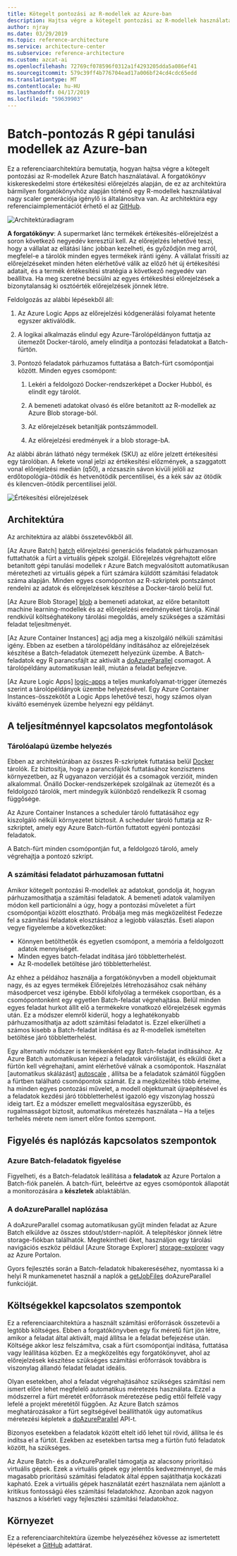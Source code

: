 ```yaml
---
title: Kötegelt pontozási az R-modellek az Azure-ban
description: Hajtsa végre a kötegelt pontozási az R-modellek használata az Azure Batch és a egy adatkészlet kiskereskedelmi store értékesítési előrejelzés alapján.
author: njray
ms.date: 03/29/2019
ms.topic: reference-architecture
ms.service: architecture-center
ms.subservice: reference-architecture
ms.custom: azcat-ai
ms.openlocfilehash: 72769cf078596f0312a1f4293205dda5a086ef41
ms.sourcegitcommit: 579c39ff4b776704ead17a006bf24cd4cdc65edd
ms.translationtype: MT
ms.contentlocale: hu-HU
ms.lasthandoff: 04/17/2019
ms.locfileid: "59639903"
---
```

# <a name="batch-scoring-of-r-machine-learning-models-on-azure"></a>Batch-pontozás R gépi tanulási modellek az Azure-ban

Ez a referenciaarchitektúra bemutatja, hogyan hajtsa végre a kötegelt pontozási az R-modellek Azure Batch használatával. A forgatókönyv kiskereskedelmi store értékesítési előrejelzés alapján, de ez az architektúra bármilyen forgatókönyvhöz alapján történő egy R-modellek használatával nagy scaler generációja igénylő is általánosítva van. Az architektúra egy referenciaimplementációt érhető el az [GitHub][github].

![Architektúradiagram][0]

**A forgatókönyv**: A supermarket lánc termékek értékesítés-előrejelzést a soron következő negyedév keresztül kell. Az előrejelzés lehetővé teszi, hogy a vállalat az ellátási lánc jobban kezelheti, és győződjön meg arról, megfelel-e a tárolók minden egyes termékek iránti igény. A vállalat frissíti az előrejelzéseket minden héten elérhetővé válik az előző hét új értékesítési adatait, és a termék értékesítési stratégia a következő negyedév van beállítva. Ha meg szeretné becsülni az egyes értékesítési előrejelzések a bizonytalanság ki osztóérték előrejelzések jönnek létre.

Feldolgozás az alábbi lépésekből áll:

1. Az Azure Logic Apps az előrejelzési kódgenerálási folyamat hetente egyszer aktiválódik.

1. A logikai alkalmazás elindul egy Azure-Tárolópéldányon futtatja az ütemezőt Docker-tároló, amely elindítja a pontozási feladatokat a Batch-fürtön.

1. Pontozó feladatok párhuzamos futtatása a Batch-fürt csomópontjai között. Minden egyes csomópont:

    1. Lekéri a feldolgozó Docker-rendszerképet a Docker Hubból, és elindít egy tárolót.

    1. A bemeneti adatokat olvasó és előre betanított az R-modellek az Azure Blob storage-ból.

    1. Az előrejelzések betanítják pontszámmodell.

    1. Az előrejelzési eredmények ír a blob storage-bA.

Az alábbi ábrán látható négy termékek (SKU) az előre jelzett értékesítési egy tárolóban. A fekete vonal jelzi az értékesítési előzmények, a szaggatott vonal előrejelzési medián (q50), a rózsaszín sávon kívüli jelöli az erdőtopológia-ötödik és hetvenötödik percentilisei, és a kék sáv az ötödik és kilencven-ötödik percentilisei jelöl.

![Értékesítési előrejelzések][1]

## <a name="architecture"></a>Architektúra

Az architektúra az alábbi összetevőkből áll.

[Az Azure Batch] [ batch] előrejelzési generációs feladatok párhuzamosan futtathatók a fürt a virtuális gépek szolgál. Előrejelzés végrehajtott előre betanított gépi tanulási modellek r Azure Batch megvalósított automatikusan méretezheti az virtuális gépek a fürt számára küldött számítási feladatok száma alapján. Minden egyes csomóponton az R-szkriptek pontszámot rendelni az adatok és előrejelzések készítése a Docker-tároló belül fut.

[Az Azure Blob Storage] [ blob] a bemeneti adatokat, az előre betanított machine learning-modellek és az előrejelzési eredményeket tárolja. Kínál rendkívül költséghatékony tárolási megoldás, amely szükséges a számítási feladat teljesítményét.

[Az Azure Container Instances] [ aci] adja meg a kiszolgáló nélküli számítási igény. Ebben az esetben a tárolópéldány indításához az előrejelzések készítése a Batch-feladatok ütemezett helyezünk üzembe. A Batch-feladatok egy R parancsfájlt az aktivált a [doAzureParallel][doAzureParallel] csomagot. A tárolópéldány automatikusan leáll, miután a feladat befejezve.

[Az Azure Logic Apps] [ logic-apps] a teljes munkafolyamat-trigger ütemezés szerint a tárolópéldányok üzembe helyezésével. Egy Azure Container Instances-összekötőt a Logic Apps lehetővé teszi, hogy számos olyan kiváltó események üzembe helyezni egy példányt.

## <a name="performance-considerations"></a>A teljesítménnyel kapcsolatos megfontolások

### <a name="containerized-deployment"></a>Tárolóalapú üzembe helyezés

Ebben az architektúrában az összes R-szkriptek futtatása belül [Docker](https://www.docker.com/) tárolók. Ez biztosítja, hogy a parancsfájlok futtatásához konzisztens környezetben, az R ugyanazon verzióját és a csomagok verzióit, minden alkalommal. Önálló Docker-rendszerképek szolgálnak az ütemezőt és a feldolgozó tárolók, mert mindegyik különböző rendelkezik R csomag függősége.

Az Azure Container Instances a scheduler tároló futtatásához egy kiszolgáló nélküli környezetet biztosít. A scheduler tároló futtatja az R-szkriptet, amely egy Azure Batch-fürtön futtatott egyéni pontozási feladatok.

A Batch-fürt minden csomópontján fut, a feldolgozó tároló, amely végrehajtja a pontozó szkript.

### <a name="parallelizing-the-workload"></a>A számítási feladatot párhuzamosan futtatni

Amikor kötegelt pontozási R-modellek az adatokat, gondolja át, hogyan párhuzamosíthatja a számítási feladatok. A bemeneti adatok valamilyen módon kell particionálni a úgy, hogy a pontozási műveletet a fürt csomópontjai között elosztható. Próbálja meg más megközelítést Fedezze fel a számítási feladatok elosztásához a legjobb választás. Eseti alapon vegye figyelembe a következőket:

- Könnyen betölthetők és egyetlen csomópont, a memória a feldolgozott adatok mennyiségét.
- Minden egyes batch-feladat indítása járó többletterhelést.
- Az R-modellek betöltése járó többletterhelést.

Az ehhez a példához használja a forgatókönyvben a modell objektumait nagy, és az egyes termékek Előrejelzés létrehozásához csak néhány másodpercet vesz igénybe. Ebből kifolyólag a termékek csoportban, és a csomópontonként egy egyetlen Batch-feladat végrehajtása. Belül minden egyes feladat hurkot állít elő a termékekre vonatkozó előrejelzések egymás után. Ez a módszer elemről kiderül, hogy a leghatékonyabb párhuzamosíthatja az adott számítási feladatot is. Ezzel elkerülheti a számos kisebb a Batch-feladat indítása és az R-modellek ismételten betöltése járó többletterhelést.

Egy alternatív módszer is termékenként egy Batch-feladat indításához. Az Azure Batch automatikusan képezi a feladatok várólistáját, és elküldi őket a fürtön kell végrehajtani, amint elérhetővé válnak a csomópontok. Használat [automatikus skálázást] [ autoscale] , állítsa be a feladatok számától függően a fürtben található csomópontok számát. Ez a megközelítés több értelme, ha minden egyes pontozási művelet, a modell objektumait újraépítésével és a feladatok kezdési járó többletterhelést igazoló egy viszonylag hosszú ideig tart. Ez a módszer emellett megvalósítása egyszerűbb, és rugalmasságot biztosít, automatikus méretezés használata – Ha a teljes terhelés mérete nem ismert előre fontos szempont.

## <a name="monitoring-and-logging-considerations"></a>Figyelés és naplózás kapcsolatos szempontok

### <a name="monitoring-azure-batch-jobs"></a>Azure Batch-feladatok figyelése

Figyelheti, és a Batch-feladatok leállítása a **feladatok** az Azure Portalon a Batch-fiók panelén. A batch-fürt, beleértve az egyes csomópontok állapotát a monitorozására a **készletek** ablaktáblán.

### <a name="logging-with-doazureparallel"></a>A doAzureParallel naplózása

A doAzureParallel csomag automatikusan gyűjt minden feladat az Azure Batch elküldve az összes stdout/stderr-naplóit. A telepítéskor jönnek létre storage-fiókban találhatók. Megtekintheti őket, használjon egy tárolási navigációs eszköz például [Azure Storage Explorer] [ storage-explorer] vagy az Azure Portalon.

Gyors fejlesztés során a Batch-feladatok hibakereséséhez, nyomtassa ki a helyi R munkamenetet használ a naplók a [getJobFiles][getJobFiles] doAzureParallel funkcióját.

## <a name="cost-considerations"></a>Költségekkel kapcsolatos szempontok

Ez a referenciaarchitektúra a használt számítási erőforrások összetevői a legtöbb költséges. Ebben a forgatókönyvben egy fix méretű fürt jön létre, amikor a feladat által aktivált, majd állítsa le a feladat befejezése után. Költsége akkor lesz felszámítva, csak a fürt csomópontjai indítása, futtatása vagy leállítása közben. Ez a megközelítés egy forgatókönyvet, ahol az előrejelzések készítése szükséges számítási erőforrások továbbra is viszonylag állandó feladat feladat ideális.

Olyan esetekben, ahol a feladat végrehajtásához szükséges számítási nem ismert előre lehet megfelelő automatikus méretezés használata. Ezzel a módszerrel a fürt méretét erőforrások méretezése pedig ettől felfelé vagy lefelé a projekt méretétől függően. Az Azure Batch számos meghatározásakor a fürt segítségével beállíthatók úgy automatikus méretezési képletek a [doAzureParallel][doAzureParallel] API-t.

Bizonyos esetekben a feladatok között eltelt idő lehet túl rövid, állítsa le és indítsa el a fürtöt. Ezekben az esetekben tartsa meg a fürtön futó feladatok között, ha szükséges.

Az Azure Batch- és a doAzureParallel támogatja az alacsony prioritású virtuális gépek. Ezek a virtuális gépek egy jelentős kedvezménnyel, de más magasabb prioritású számítási feladatok által éppen sajátíthatja kockázati kapható. Ezek a virtuális gépek használatát ezért használata nem ajánlott a kritikus fontosságú éles számítási feladatokhoz. Azonban azok nagyon hasznos a kísérleti vagy fejlesztési számítási feladatokhoz.

## <a name="deployment"></a>Környezet

Ez a referenciaarchitektúra üzembe helyezéséhez kövesse az ismertetett lépéseket a [GitHub][github] adattárat.

[0]: ./_images/batch-scoring-r-models.png
[1]: ./_images/sales-forecasts.png
[aci]: /azure/container-instances/container-instances-overview
[autoscale]: /azure/batch/batch-automatic-scaling
[batch]: /azure/batch/batch-technical-overview
[blob]: /azure/storage/blobs/storage-blobs-introduction
[doAzureParallel]: https://github.com/Azure/doAzureParallel/blob/master/docs/32-autoscale.md
[getJobFiles]: /azure/machine-learning/service/how-to-train-ml-models
[github]: https://github.com/Azure/RBatchScoring
[logic-apps]: /azure/logic-apps/logic-apps-overview
[storage-explorer]: /azure/vs-azure-tools-storage-manage-with-storage-explorer?tabs=windows